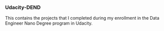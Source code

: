 ### Udacity-DEND

This contains the projects that I completed during my enrollment in the Data Engineer Nano Degree program in Udacity.
